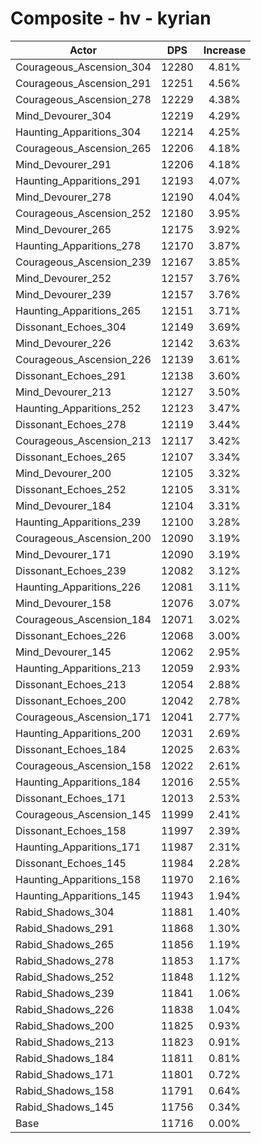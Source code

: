 # Composite - hv - kyrian
| Actor | DPS | Increase |
|---|:---:|:---:|
|Courageous_Ascension_304|12280|4.81%|
|Courageous_Ascension_291|12251|4.56%|
|Courageous_Ascension_278|12229|4.38%|
|Mind_Devourer_304|12219|4.29%|
|Haunting_Apparitions_304|12214|4.25%|
|Courageous_Ascension_265|12206|4.18%|
|Mind_Devourer_291|12206|4.18%|
|Haunting_Apparitions_291|12193|4.07%|
|Mind_Devourer_278|12190|4.04%|
|Courageous_Ascension_252|12180|3.95%|
|Mind_Devourer_265|12175|3.92%|
|Haunting_Apparitions_278|12170|3.87%|
|Courageous_Ascension_239|12167|3.85%|
|Mind_Devourer_252|12157|3.76%|
|Mind_Devourer_239|12157|3.76%|
|Haunting_Apparitions_265|12151|3.71%|
|Dissonant_Echoes_304|12149|3.69%|
|Mind_Devourer_226|12142|3.63%|
|Courageous_Ascension_226|12139|3.61%|
|Dissonant_Echoes_291|12138|3.60%|
|Mind_Devourer_213|12127|3.50%|
|Haunting_Apparitions_252|12123|3.47%|
|Dissonant_Echoes_278|12119|3.44%|
|Courageous_Ascension_213|12117|3.42%|
|Dissonant_Echoes_265|12107|3.34%|
|Mind_Devourer_200|12105|3.32%|
|Dissonant_Echoes_252|12105|3.31%|
|Mind_Devourer_184|12104|3.31%|
|Haunting_Apparitions_239|12100|3.28%|
|Courageous_Ascension_200|12090|3.19%|
|Mind_Devourer_171|12090|3.19%|
|Dissonant_Echoes_239|12082|3.12%|
|Haunting_Apparitions_226|12081|3.11%|
|Mind_Devourer_158|12076|3.07%|
|Courageous_Ascension_184|12071|3.02%|
|Dissonant_Echoes_226|12068|3.00%|
|Mind_Devourer_145|12062|2.95%|
|Haunting_Apparitions_213|12059|2.93%|
|Dissonant_Echoes_213|12054|2.88%|
|Dissonant_Echoes_200|12042|2.78%|
|Courageous_Ascension_171|12041|2.77%|
|Haunting_Apparitions_200|12031|2.69%|
|Dissonant_Echoes_184|12025|2.63%|
|Courageous_Ascension_158|12022|2.61%|
|Haunting_Apparitions_184|12016|2.55%|
|Dissonant_Echoes_171|12013|2.53%|
|Courageous_Ascension_145|11999|2.41%|
|Dissonant_Echoes_158|11997|2.39%|
|Haunting_Apparitions_171|11987|2.31%|
|Dissonant_Echoes_145|11984|2.28%|
|Haunting_Apparitions_158|11970|2.16%|
|Haunting_Apparitions_145|11943|1.94%|
|Rabid_Shadows_304|11881|1.40%|
|Rabid_Shadows_291|11868|1.30%|
|Rabid_Shadows_265|11856|1.19%|
|Rabid_Shadows_278|11853|1.17%|
|Rabid_Shadows_252|11848|1.12%|
|Rabid_Shadows_239|11841|1.06%|
|Rabid_Shadows_226|11838|1.04%|
|Rabid_Shadows_200|11825|0.93%|
|Rabid_Shadows_213|11823|0.91%|
|Rabid_Shadows_184|11811|0.81%|
|Rabid_Shadows_171|11801|0.72%|
|Rabid_Shadows_158|11791|0.64%|
|Rabid_Shadows_145|11756|0.34%|
|Base|11716|0.00%|
